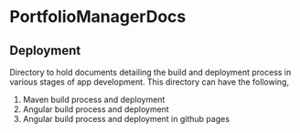 # PortfolioManagerDocs
## Deployment
Directory to hold documents detailing the build and deployment process in various stages of app development.
This directory can have the following,
1. Maven build process and deployment
2. Angular build process and deployment
3. Angular build process and deployment in github pages
